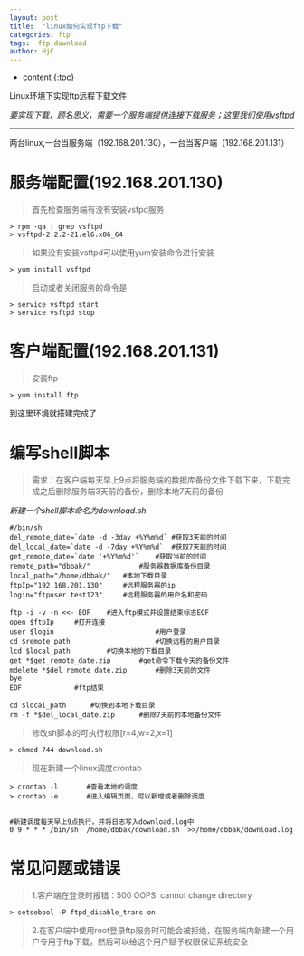 ```yaml
---
layout: post
title:  "linux如何实现ftp下载"
categories: ftp
tags:  ftp download
author: HjC
---
```


* content
{:toc}

Linux环境下实现ftp远程下载文件




*要实现下载，顾名思义，需要一个服务端提供连接下载服务；这里我们使用[vsftpd](http://vsftpd.beasts.org/ "VSFTPD")*

----------
两台linux,一台当服务端（192.168.201.130），一台当客户端（192.168.201.131）

# 服务端配置(192.168.201.130) #


> 首先检查服务端有没有安装vsfpd服务

    > rpm -qa | grep vsftpd 
    > vsftpd-2.2.2-21.el6.x86_64

> 如果没有安装vsftpd可以使用yum安装命令进行安装
	
	> yum install vsftpd
	
> 启动或者关闭服务的命令是

	> service vsftpd start
	> service vsftpd stop
	
# 客户端配置(192.168.201.131) #

>安装ftp
	
	> yum install ftp 

到这里环境就搭建完成了

# 编写shell脚本 #

>需求：在客户端每天早上9点将服务端的数据库备份文件下载下来，下载完成之后删除服务端3天前的备份，删除本地7天前的备份

*新建一个shell脚本命名为download.sh*

```shell
#/bin/sh
del_remote_date=`date -d -3day +%Y%m%d`	#获取3天前的时间
del_local_date=`date -d -7day +%Y%m%d`	#获取7天前的时间
get_remote_date=`date '+%Y%m%d'`	#获取当前的时间
remote_path="dbbak/"			#服务器数据库备份目录
local_path="/home/dbbak/"	#本地下载目录
ftpIp="192.168.201.130"		#远程服务器的ip
login="ftpuser test123"		#远程服务器的用户名和密码
 
ftp -i -v -n <<- EOF	#进入ftp模式并设置结束标志EOF
open $ftpIp		#打开连接
user $login							#用户登录
cd $remote_path						#切换远程的用户目录
lcd $local_path			#切换本地的下载目录
get *$get_remote_date.zip		#get命令下载今天的备份文件
mdelete *$del_remote_date.zip		#删除3天前的文件
bye
EOF				#ftp结束

cd $local_path		#切换到本地下载目录
rm -f *$del_local_date.zip		#删除7天前的本地备份文件

```

>修改sh脚本的可执行权限[r=4,w=2,x=1]

	> chmod 744 download.sh
	
>现在新建一个linux调度crontab
	
	> crontab -l       #查看本地的调度
	> crontab -e       #进入编辑页面，可以新增或者删除调度
	
	
	#新建调度每天早上9点执行，并将日志写入download.log中
	0 9 * * * /bin/sh  /home/dbbak/download.sh  >>/home/dbbak/download.log
	
	

# 常见问题或错误 #

>1.客户端在登录时报错：500 OOPS: cannot change directory	

	> setsebool -P ftpd_disable_trans on
	
>2.在客户端中使用root登录ftp服务时可能会被拒绝，在服务端内新建一个用户专用于ftp下载，然后可以给这个用户赋予权限保证系统安全！